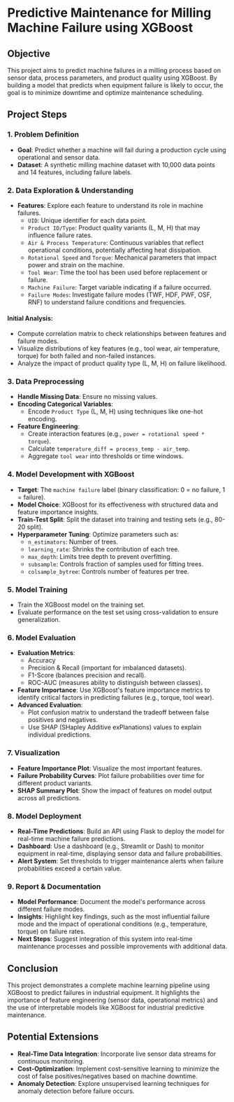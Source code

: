 # Predictive Maintenance for Milling Machine Failure using XGBoost

## Objective
This project aims to predict machine failures in a milling process based on sensor data, process parameters, and product quality using XGBoost. By building a model that predicts when equipment failure is likely to occur, the goal is to minimize downtime and optimize maintenance scheduling.

## Project Steps

### 1. Problem Definition
- **Goal**: Predict whether a machine will fail during a production cycle using operational and sensor data.
- **Dataset**: A synthetic milling machine dataset with 10,000 data points and 14 features, including failure labels.

### 2. Data Exploration & Understanding
- **Features**: Explore each feature to understand its role in machine failures.
  - `UID`: Unique identifier for each data point.
  - `Product ID/Type`: Product quality variants (L, M, H) that may influence failure rates.
  - `Air & Process Temperature`: Continuous variables that reflect operational conditions, potentially affecting heat dissipation.
  - `Rotational Speed` and `Torque`: Mechanical parameters that impact power and strain on the machine.
  - `Tool Wear`: Time the tool has been used before replacement or failure.
  - `Machine Failure`: Target variable indicating if a failure occurred.
  - `Failure Modes`: Investigate failure modes (TWF, HDF, PWF, OSF, RNF) to understand failure conditions and frequencies.

#### Initial Analysis:
- Compute correlation matrix to check relationships between features and failure modes.
- Visualize distributions of key features (e.g., tool wear, air temperature, torque) for both failed and non-failed instances.
- Analyze the impact of product quality type (L, M, H) on failure likelihood.

### 3. Data Preprocessing
- **Handle Missing Data**: Ensure no missing values.
- **Encoding Categorical Variables**:
  - Encode `Product Type` (L, M, H) using techniques like one-hot encoding.
- **Feature Engineering**:
  - Create interaction features (e.g., `power = rotational speed * torque`).
  - Calculate `temperature_diff = process_temp - air_temp`.
  - Aggregate `tool wear` into thresholds or time windows.

### 4. Model Development with XGBoost
- **Target**: The `machine failure` label (binary classification: 0 = no failure, 1 = failure).
- **Model Choice**: XGBoost for its effectiveness with structured data and feature importance insights.
- **Train-Test Split**: Split the dataset into training and testing sets (e.g., 80-20 split).
- **Hyperparameter Tuning**: Optimize parameters such as:
  - `n_estimators`: Number of trees.
  - `learning_rate`: Shrinks the contribution of each tree.
  - `max_depth`: Limits tree depth to prevent overfitting.
  - `subsample`: Controls fraction of samples used for fitting trees.
  - `colsample_bytree`: Controls number of features per tree.

### 5. Model Training
- Train the XGBoost model on the training set.
- Evaluate performance on the test set using cross-validation to ensure generalization.

### 6. Model Evaluation
- **Evaluation Metrics**:
  - Accuracy
  - Precision & Recall (important for imbalanced datasets).
  - F1-Score (balances precision and recall).
  - ROC-AUC (measures ability to distinguish between classes).
- **Feature Importance**: Use XGBoost's feature importance metrics to identify critical factors in predicting failures (e.g., torque, tool wear).
- **Advanced Evaluation**:
  - Plot confusion matrix to understand the tradeoff between false positives and negatives.
  - Use SHAP (SHapley Additive exPlanations) values to explain individual predictions.

### 7. Visualization
- **Feature Importance Plot**: Visualize the most important features.
- **Failure Probability Curves**: Plot failure probabilities over time for different product variants.
- **SHAP Summary Plot**: Show the impact of features on model output across all predictions.

### 8. Model Deployment
- **Real-Time Predictions**: Build an API using Flask to deploy the model for real-time machine failure predictions.
- **Dashboard**: Use a dashboard (e.g., Streamlit or Dash) to monitor equipment in real-time, displaying sensor data and failure probabilities.
- **Alert System**: Set thresholds to trigger maintenance alerts when failure probabilities exceed a certain value.

### 9. Report & Documentation
- **Model Performance**: Document the model's performance across different failure modes.
- **Insights**: Highlight key findings, such as the most influential failure mode and the impact of operational conditions (e.g., temperature, torque) on failure rates.
- **Next Steps**: Suggest integration of this system into real-time maintenance processes and possible improvements with additional data.

## Conclusion
This project demonstrates a complete machine learning pipeline using XGBoost to predict failures in industrial equipment. It highlights the importance of feature engineering (sensor data, operational metrics) and the use of interpretable models like XGBoost for industrial predictive maintenance.

## Potential Extensions
- **Real-Time Data Integration**: Incorporate live sensor data streams for continuous monitoring.
- **Cost-Optimization**: Implement cost-sensitive learning to minimize the cost of false positives/negatives based on machine downtime.
- **Anomaly Detection**: Explore unsupervised learning techniques for anomaly detection before failure occurs.


